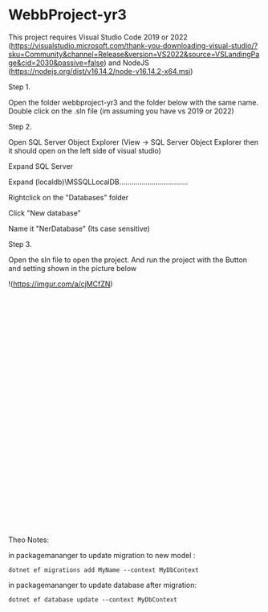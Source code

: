 ﻿# WebbProject-yr3

This project requires Visual Studio Code 2019 or 2022 (https://visualstudio.microsoft.com/thank-you-downloading-visual-studio/?sku=Community&channel=Release&version=VS2022&source=VSLandingPage&cid=2030&passive=false) and NodeJS (https://nodejs.org/dist/v16.14.2/node-v16.14.2-x64.msi)


Step 1.

Open the folder webbproject-yr3 and the folder below with the same name. 
Double click on the .sln file (im assuming you have vs 2019 or 2022)


Step 2.

Open SQL Server Object Explorer (View -> SQL Server Object Explorer then it should open on the left side of visual studio)

Expand SQL Server

Expand (localdb)\MSSQLLocalDB..................................

Rightclick on the "Databases" folder

Click "New database"

Name it "NerDatabase" (Its case sensitive)


Step 3.

Open the sln file to open the project. And run the project with the Button and setting shown in the picture below

!(https://imgur.com/a/cjMCfZN)

<pre>





























</pre>
Theo Notes:

in packagemananger to update migration to new model : 
```
dotnet ef migrations add MyName --context MyDbContext
```
in packagemananger to update database after migration: 
```
dotnet ef database update --context MyDbContext
```
